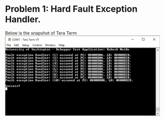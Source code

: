 # Problem 1: Hard Fault Exception Handler.
Below is the snapshot of Tera Term
![Tera Term Snapshot](https://github.com/ranaidu/embsys320/blob/master/images/HardfaultException.png)
